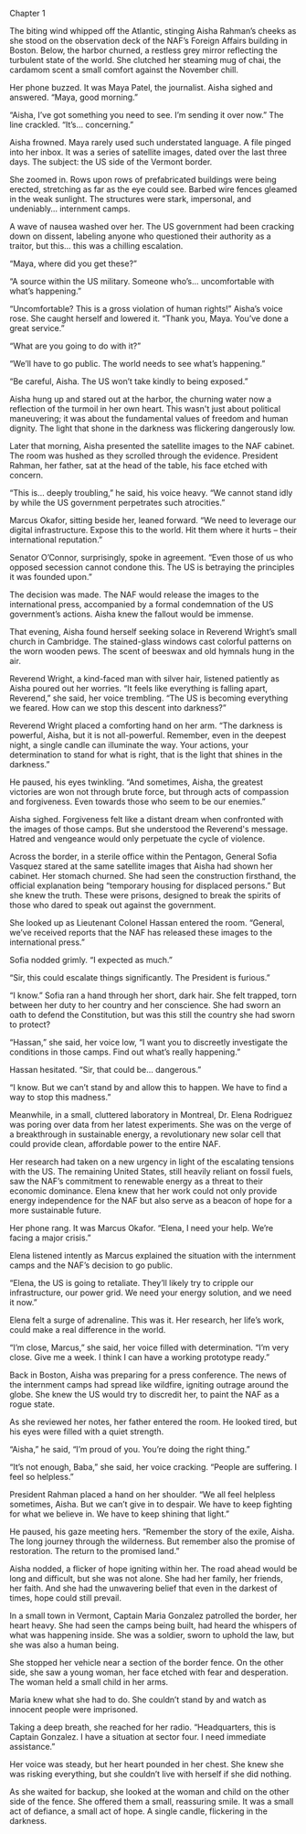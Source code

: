 Chapter 1

The biting wind whipped off the Atlantic, stinging Aisha Rahman’s cheeks as she stood on the observation deck of the NAF’s Foreign Affairs building in Boston. Below, the harbor churned, a restless grey mirror reflecting the turbulent state of the world. She clutched her steaming mug of chai, the cardamom scent a small comfort against the November chill.

Her phone buzzed. It was Maya Patel, the journalist. Aisha sighed and answered. “Maya, good morning.”

“Aisha, I’ve got something you need to see. I’m sending it over now.” The line crackled. “It’s… concerning.”

Aisha frowned. Maya rarely used such understated language. A file pinged into her inbox. It was a series of satellite images, dated over the last three days. The subject: the US side of the Vermont border.

She zoomed in. Rows upon rows of prefabricated buildings were being erected, stretching as far as the eye could see. Barbed wire fences gleamed in the weak sunlight. The structures were stark, impersonal, and undeniably… internment camps.

A wave of nausea washed over her. The US government had been cracking down on dissent, labeling anyone who questioned their authority as a traitor, but this… this was a chilling escalation.

“Maya, where did you get these?”

“A source within the US military. Someone who’s… uncomfortable with what’s happening.”

“Uncomfortable? This is a gross violation of human rights!” Aisha’s voice rose. She caught herself and lowered it. “Thank you, Maya. You’ve done a great service.”

“What are you going to do with it?”

“We’ll have to go public. The world needs to see what’s happening.”

“Be careful, Aisha. The US won’t take kindly to being exposed.”

Aisha hung up and stared out at the harbor, the churning water now a reflection of the turmoil in her own heart. This wasn't just about political maneuvering; it was about the fundamental values of freedom and human dignity. The light that shone in the darkness was flickering dangerously low.

Later that morning, Aisha presented the satellite images to the NAF cabinet. The room was hushed as they scrolled through the evidence. President Rahman, her father, sat at the head of the table, his face etched with concern.

“This is… deeply troubling,” he said, his voice heavy. “We cannot stand idly by while the US government perpetrates such atrocities.”

Marcus Okafor, sitting beside her, leaned forward. “We need to leverage our digital infrastructure. Expose this to the world. Hit them where it hurts – their international reputation.”

Senator O’Connor, surprisingly, spoke in agreement. “Even those of us who opposed secession cannot condone this. The US is betraying the principles it was founded upon.”

The decision was made. The NAF would release the images to the international press, accompanied by a formal condemnation of the US government’s actions. Aisha knew the fallout would be immense.

That evening, Aisha found herself seeking solace in Reverend Wright’s small church in Cambridge. The stained-glass windows cast colorful patterns on the worn wooden pews. The scent of beeswax and old hymnals hung in the air.

Reverend Wright, a kind-faced man with silver hair, listened patiently as Aisha poured out her worries. “It feels like everything is falling apart, Reverend,” she said, her voice trembling. “The US is becoming everything we feared. How can we stop this descent into darkness?”

Reverend Wright placed a comforting hand on her arm. “The darkness is powerful, Aisha, but it is not all-powerful. Remember, even in the deepest night, a single candle can illuminate the way. Your actions, your determination to stand for what is right, that is the light that shines in the darkness.”

He paused, his eyes twinkling. “And sometimes, Aisha, the greatest victories are won not through brute force, but through acts of compassion and forgiveness. Even towards those who seem to be our enemies.”

Aisha sighed. Forgiveness felt like a distant dream when confronted with the images of those camps. But she understood the Reverend's message. Hatred and vengeance would only perpetuate the cycle of violence.

Across the border, in a sterile office within the Pentagon, General Sofia Vasquez stared at the same satellite images that Aisha had shown her cabinet. Her stomach churned. She had seen the construction firsthand, the official explanation being “temporary housing for displaced persons.” But she knew the truth. These were prisons, designed to break the spirits of those who dared to speak out against the government.

She looked up as Lieutenant Colonel Hassan entered the room. “General, we’ve received reports that the NAF has released these images to the international press.”

Sofia nodded grimly. “I expected as much.”

“Sir, this could escalate things significantly. The President is furious.”

“I know.” Sofia ran a hand through her short, dark hair. She felt trapped, torn between her duty to her country and her conscience. She had sworn an oath to defend the Constitution, but was this still the country she had sworn to protect?

“Hassan,” she said, her voice low, “I want you to discreetly investigate the conditions in those camps. Find out what’s really happening.”

Hassan hesitated. “Sir, that could be… dangerous.”

“I know. But we can’t stand by and allow this to happen. We have to find a way to stop this madness.”

Meanwhile, in a small, cluttered laboratory in Montreal, Dr. Elena Rodriguez was poring over data from her latest experiments. She was on the verge of a breakthrough in sustainable energy, a revolutionary new solar cell that could provide clean, affordable power to the entire NAF.

Her research had taken on a new urgency in light of the escalating tensions with the US. The remaining United States, still heavily reliant on fossil fuels, saw the NAF’s commitment to renewable energy as a threat to their economic dominance. Elena knew that her work could not only provide energy independence for the NAF but also serve as a beacon of hope for a more sustainable future.

Her phone rang. It was Marcus Okafor. “Elena, I need your help. We’re facing a major crisis.”

Elena listened intently as Marcus explained the situation with the internment camps and the NAF’s decision to go public.

“Elena, the US is going to retaliate. They’ll likely try to cripple our infrastructure, our power grid. We need your energy solution, and we need it now.”

Elena felt a surge of adrenaline. This was it. Her research, her life’s work, could make a real difference in the world.

“I’m close, Marcus,” she said, her voice filled with determination. “I’m very close. Give me a week. I think I can have a working prototype ready.”

Back in Boston, Aisha was preparing for a press conference. The news of the internment camps had spread like wildfire, igniting outrage around the globe. She knew the US would try to discredit her, to paint the NAF as a rogue state.

As she reviewed her notes, her father entered the room. He looked tired, but his eyes were filled with a quiet strength.

“Aisha,” he said, “I’m proud of you. You’re doing the right thing.”

“It’s not enough, Baba,” she said, her voice cracking. “People are suffering. I feel so helpless.”

President Rahman placed a hand on her shoulder. “We all feel helpless sometimes, Aisha. But we can’t give in to despair. We have to keep fighting for what we believe in. We have to keep shining that light.”

He paused, his gaze meeting hers. “Remember the story of the exile, Aisha. The long journey through the wilderness. But remember also the promise of restoration. The return to the promised land.”

Aisha nodded, a flicker of hope igniting within her. The road ahead would be long and difficult, but she was not alone. She had her family, her friends, her faith. And she had the unwavering belief that even in the darkest of times, hope could still prevail.

In a small town in Vermont, Captain Maria Gonzalez patrolled the border, her heart heavy. She had seen the camps being built, had heard the whispers of what was happening inside. She was a soldier, sworn to uphold the law, but she was also a human being.

She stopped her vehicle near a section of the border fence. On the other side, she saw a young woman, her face etched with fear and desperation. The woman held a small child in her arms.

Maria knew what she had to do. She couldn’t stand by and watch as innocent people were imprisoned.

Taking a deep breath, she reached for her radio. “Headquarters, this is Captain Gonzalez. I have a situation at sector four. I need immediate assistance.”

Her voice was steady, but her heart pounded in her chest. She knew she was risking everything, but she couldn’t live with herself if she did nothing.

As she waited for backup, she looked at the woman and child on the other side of the fence. She offered them a small, reassuring smile. It was a small act of defiance, a small act of hope. A single candle, flickering in the darkness.